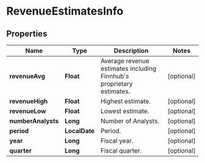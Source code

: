 

# RevenueEstimatesInfo


## Properties

| Name | Type | Description | Notes |
|------------ | ------------- | ------------- | -------------|
|**revenueAvg** | **Float** | Average revenue estimates including Finnhub&#39;s proprietary estimates. |  [optional] |
|**revenueHigh** | **Float** | Highest estimate. |  [optional] |
|**revenueLow** | **Float** | Lowest estimate. |  [optional] |
|**numberAnalysts** | **Long** | Number of Analysts. |  [optional] |
|**period** | **LocalDate** | Period. |  [optional] |
|**year** | **Long** | Fiscal year. |  [optional] |
|**quarter** | **Long** | Fiscal quarter. |  [optional] |



